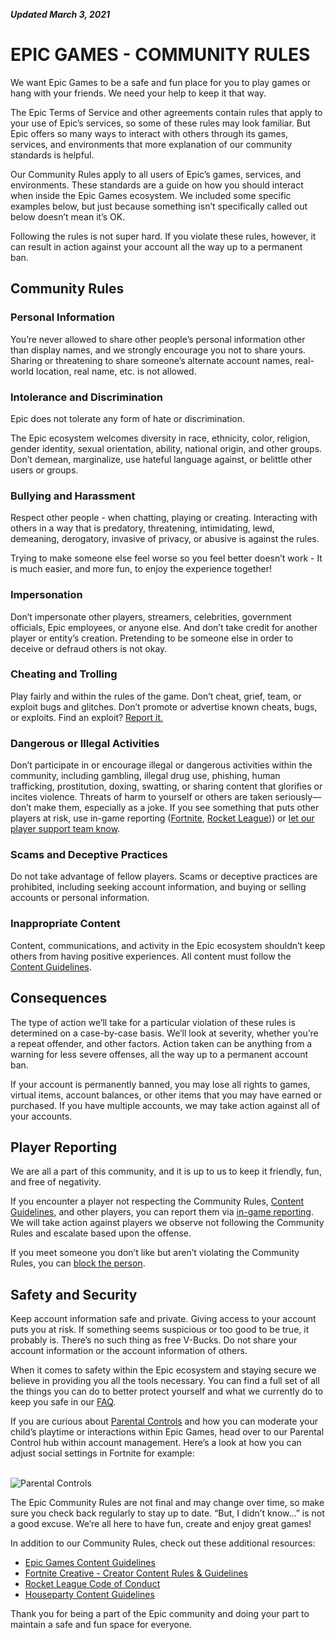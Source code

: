 _**Updated March 3, 2021**_

**EPIC GAMES - COMMUNITY RULES**
================================

We want Epic Games to be a safe and fun place for you to play games or hang with your friends. We need your help to keep it that way.

The Epic Terms of Service and other agreements contain rules that apply to your use of Epic’s services, so some of these rules may look familiar. But Epic offers so many ways to interact with others through its games, services, and environments that more explanation of our community standards is helpful. 

Our Community Rules apply to all users of Epic’s games, services, and environments. These standards are a guide on how you should interact when inside the Epic Games ecosystem. We included some specific examples below, but just because something isn’t specifically called out below doesn’t mean it’s OK. 

Following the rules is not super hard. If you violate these rules, however, it can result in action against your account all the way up to a permanent ban. 

  
**Community Rules**
----------------------

### Personal Information

You’re never allowed to share other people’s personal information other than display names, and we strongly encourage you not to share yours. Sharing or threatening to share someone’s alternate account names, real-world location, real name, etc. is not allowed.

### Intolerance and Discrimination

Epic does not tolerate any form of hate or discrimination.

The Epic ecosystem welcomes diversity in race, ethnicity, color, religion, gender identity, sexual orientation, ability, national origin, and other groups. Don’t demean, marginalize, use hateful language against, or belittle other users or groups. 

### Bullying and Harassment

Respect other people - when chatting, playing or creating. Interacting with others in a way that is predatory, threatening, intimidating, lewd, demeaning, derogatory, invasive of privacy, or abusive is against the rules.

Trying to make someone else feel worse so you feel better doesn’t work - It is much easier, and more fun, to enjoy the experience together!

### Impersonation

Don’t impersonate other players, streamers, celebrities, government officials, Epic employees, or anyone else. And don’t take credit for another player or entity’s creation. Pretending to be someone else in order to deceive or defraud others is not okay.

### Cheating and Trolling

Play fairly and within the rules of the game. Don’t cheat, grief, team, or exploit bugs and glitches. Don’t promote or advertise known cheats, bugs, or exploits. Find an exploit? [Report it.](https://www.epicgames.com/help/en-US/epic-games-store-c73)

### Dangerous or Illegal Activities

Don’t participate in or encourage illegal or dangerous activities within the community, including gambling, illegal drug use, phishing, human trafficking, prostitution, doxing, swatting, or sharing content that glorifies or incites violence. Threats of harm to yourself or others are taken seriously—don’t make them, especially as a joke. If you see something that puts other players at risk, use in-game reporting ([Fortnite](https://www.epicgames.com/help/en-US/fortnite-c75/battle-royale-c93/how-do-i-report-bad-player-behavior-in-fortnite-a3276), [Rocket League](https://support.rocketleague.com/hc/en-us/articles/360015606894-How-Do-I-Report-a-Player-#:~:text=If%20you%20would%20like%20to,language%2C%20flooding%2C%20etc.))) or [let our player support team know](https://www.epicgames.com/help/en-US/).

### Scams and Deceptive Practices

Do not take advantage of fellow players. Scams or deceptive practices are prohibited, including seeking account information, and buying or selling accounts or personal information.

### Inappropriate Content

Content, communications, and activity in the Epic ecosystem shouldn’t keep others from having positive experiences. All content must follow the [Content Guidelines](https://www.epicgames.com/site/content-guidelines).

  
**Consequences**
-------------------

The type of action we’ll take for a particular violation of these rules is determined on a case-by-case basis. We’ll look at severity, whether you’re a repeat offender, and other factors. Action taken can be anything from a warning for less severe offenses, all the way up to a permanent account ban.

If your account is permanently banned, you may lose all rights to games, virtual items, account balances, or other items that you may have earned or purchased. If you have multiple accounts, we may take action against all of your accounts.

  
**Player Reporting**
-----------------------

We are all a part of this community, and it is up to us to keep it friendly, fun, and free of negativity.

If you encounter a player not respecting the Community Rules, [Content Guidelines](https://www.epicgames.com/site/en-US/content-guidelines), and other players, you can report them via [in-game reporting](https://www.epicgames.com/help/en-US/fortnite-c75/battle-royale-c93/how-do-i-report-bad-player-behavior-in-fortnite-a3276). We will take action against players we observe not following the Community Rules and escalate based upon the offense.

If you meet someone you don’t like but aren’t violating the Community Rules, you can [block the person](https://www.epicgames.com/help/en-US/fortnite-c75/battle-royale-c93/how-do-i-manage-my-party-and-voice-chat-options-from-the-fortnite-lobby-a3477).

  
**Safety and Security**
--------------------------

Keep account information safe and private. Giving access to your account puts you at risk. If something seems suspicious or too good to be true, it probably is. There’s no such thing as free V-Bucks. Do not share your account information or the account information of others.

When it comes to safety within the Epic ecosystem and staying secure we believe in providing you all the tools necessary. You can find a full set of all the things you can do to better protect yourself and what we currently do to keep you safe in our [FAQ](https://www.epicgames.com/store/news/epic-games-account-security).

If you are curious about [Parental Controls](https://www.epicgames.com/fortnite/parental-controls) and how you can moderate your child’s playtime or interactions within Epic Games, head over to our Parental Control hub within account management. Here’s a look at how you can adjust social settings in Fortnite for example:  
 

![Parental Controls](https://cdn2.unrealengine.com/parental-controls-1920x1080-e44263fae368.jpg)

  
The Epic Community Rules are not final and may change over time, so make sure you check back regularly to stay up to date. “But, I didn’t know…” is not a good excuse. We’re all here to have fun, create and enjoy great games!

In addition to our Community Rules, check out these additional resources: 

*   [Epic Games Content Guidelines](https://www.epicgames.com/site/en-US/content-guidelines)
*   [Fortnite Creative - Creator Content Rules & Guidelines](https://www.epicgames.com/fortnite/news/fortnite-creative-creator-content-rules-and-guidelines)
*   [Rocket League Code of Conduct](https://www.google.com/url?q=https://www.rocketleague.com/news/rocket-league-code-of-conduct/&sa=D&source=editors&ust=1614222241919000&usg=AOvVaw3CJRaKSQQQTyCFdwf5nFpM)
*   [Houseparty Content Guidelines](https://houseparty.com/guidelines/)

  
Thank you for being a part of the Epic community and doing your part to maintain a safe and fun space for everyone.